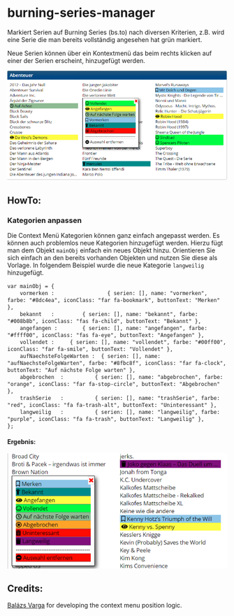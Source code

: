 # burning-series-manager
Markiert Serien auf Burning Series (bs.to) nach diversen Kriterien, z.B. wird eine Serie die man bereits vollständig angesehen hat grün markiert.

Neue Serien können über ein Kontextmenü das beim rechts klicken auf einer der Serien erscheint, hinzugefügt werden.

![alt text](https://raw.githubusercontent.com/Eddcapone/burning-series-manager/master/img/contextMenu.png)

## HowTo:

### Kategorien anpassen
Die Context Menü Kategorien können ganz einfach angepasst werden. Es können auch problemlos neue Kategorien hinzugefügt werden.
Hierzu fügt man dem Objekt `mainObj` einfach ein neues Objekt hinzu. Orientieren Sie sich einfach an den bereits vorhanden Objekten und nutzen Sie diese als Vorlage. In folgendem Beispiel wurde die neue Kategorie `langweilig` hinzugefügt.

```
var mainObj = {
	vormerken :  				{ serien: [], name: "vormerken", farbe: "#8dc4ea", iconClass: "far fa-bookmark", buttonText: "Merken" },
	bekannt   :			{ serien: [], name: "bekannt", farbe: "#008b8b", iconClass: "fas fa-child", buttonText: "Bekannt" },
	angefangen :		{ serien: [], name: "angefangen", farbe: "#ffff00", iconClass: "fas fa-eye", buttonText: "Angefangen" },
	vollendet :		{ serien: [], name: "vollendet", farbe: "#00ff00", iconClass: "far fa-smile", buttonText: "Vollendet" },
	aufNaechsteFolgeWarten :  { serien: [], name: "aufNaechsteFolgeWarten", farbe: "#8fbc8f", iconClass: "far fa-clock", buttonText: "Auf nächste Folge warten" },
	abgebrochen  : 			{ serien: [], name: "abgebrochen", farbe: "orange", iconClass: "far fa-stop-circle", buttonText: "Abgebrochen" },
	trashSerie 	 :			{ serien: [], name: "trashSerie", farbe: "red", iconClass: "fa fa-trash-alt", buttonText: "Uninteressant" },
	langweilig 	 :			{ serien: [], name: "langweilig", farbe: "purple", iconClass: "fa fa-trash", buttonText: "Langweilig" },
};
```

#### Ergebnis:

![alt text](https://raw.githubusercontent.com/Eddcapone/burning-series-manager/master/img/newButton.PNG)

## Credits:
[Balázs Varga](https://stackoverflow.com/users/2909109/bal%C3%A1zs-varga) for developing the context menu position logic.
